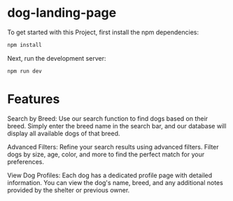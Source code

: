 # dog-landing-page
To get started with this Project, first install the npm dependencies:

```bash
npm install
```

Next, run the development server:

```bash
npm run dev
```

# Features
Search by Breed: 
Use our search function to find dogs based on their breed. Simply enter the breed name in the search bar, and our database will display all available dogs of that breed.

Advanced Filters:
Refine your search results using advanced filters. Filter dogs by size, age, color, and more to find the perfect match for your preferences.

View Dog Profiles: 
Each dog has a dedicated profile page with detailed information. You can view the dog's name, breed, and any additional notes provided by the shelter or previous owner.
